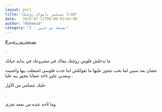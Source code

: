 ```yaml
---
layout: post
title: "لا تستثمر بأموال زوجتك.md"
date:   2024-07-21T00:00:01+03:00
author: "Mahmoud"
category: "2 - نصيحة من خبير"
---
```

[<u>\#نصيحة_من_خبير</u>](https://www.facebook.com/hashtag/%D9%86%D8%B5%D9%8A%D8%AD%D8%A9_%D9%85%D9%86_%D8%AE%D8%A8%D9%8A%D8%B1?__eep__=6&__cft__%5b0%5d=AZUDyUKlmjMkK2Tj5JqTmQMkG_zumq_7Hdqkv9AhJP-IqQvWHOCsKapNcWnevFwdjFoRd7nlfrhUXGvAsTP7SW5xaRs7XfyM9zyMdKudXetlWBRYQHBlTUjpjacwf1IfZxMEd-L8UeD3OFrwz7onfKNMBmFxokmVrT3sw3mmdts2Uw&__tn__=*NK-R)

.

ما تدخلش فلوس زوجتك معاك في مشروعك في بداية حياتك

عشان بعد سنين لما تحب تتجوز عليها ما تقولكش انتا خدت
فلوسي اشتغلت بيها واغتنيت . وبعدين عاوز تاخد شقايا تتجوز بيه عليا

خليك عصامي من الأول

.

وما لأحد عنده من نعمة تجزى

